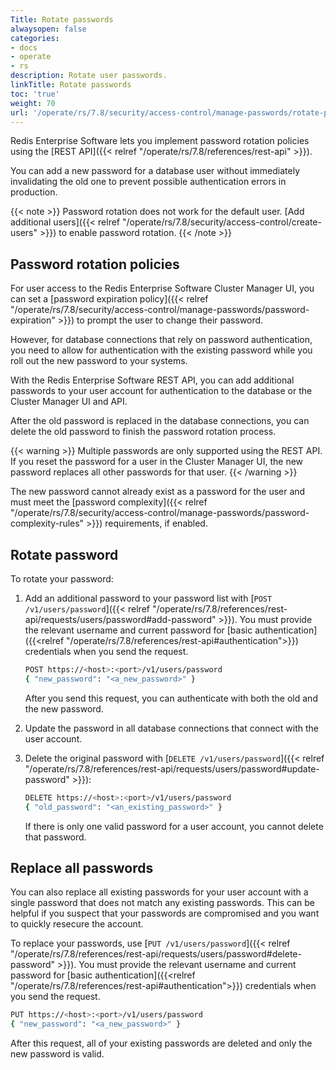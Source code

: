 ```yaml
---
Title: Rotate passwords
alwaysopen: false
categories:
- docs
- operate
- rs
description: Rotate user passwords.
linkTitle: Rotate passwords
toc: 'true'
weight: 70
url: '/operate/rs/7.8/security/access-control/manage-passwords/rotate-passwords/'
---
```


Redis Enterprise Software lets you implement password rotation policies using the [REST API]({{< relref "/operate/rs/7.8/references/rest-api" >}}).

You can add a new password for a database user without immediately invalidating the old one to prevent possible authentication errors in production.

{{< note >}}
Password rotation does not work for the default user. [Add additional users]({{< relref "/operate/rs/7.8/security/access-control/create-users" >}}) to enable password rotation.
{{< /note >}}

## Password rotation policies

For user access to the Redis Enterprise Software Cluster Manager UI,
you can set a [password expiration policy]({{< relref "/operate/rs/7.8/security/access-control/manage-passwords/password-expiration" >}}) to prompt the user to change their password.

However, for database connections that rely on password authentication,
you need to allow for authentication with the existing password while you roll out the new password to your systems.

With the Redis Enterprise Software REST API, you can add additional passwords to your user account for authentication to the database or the Cluster Manager UI and API.

After the old password is replaced in the database connections, you can delete the old password to finish the password rotation process.

{{< warning >}}
Multiple passwords are only supported using the REST API.
If you reset the password for a user in the Cluster Manager UI,
the new password replaces all other passwords for that user.
{{< /warning >}}

The new password cannot already exist as a password for the user and must meet the [password complexity]({{< relref "/operate/rs/7.8/security/access-control/manage-passwords/password-complexity-rules" >}}) requirements, if enabled.

## Rotate password

To rotate your password:

1. Add an additional password to your password list with [`POST /v1/users/password`]({{< relref "/operate/rs/7.8/references/rest-api/requests/users/password#add-password" >}}). You must provide the relevant username and current password for [basic authentication]({{<relref "/operate/rs/7.8/references/rest-api#authentication">}}) credentials when you send the request.

    ```sh
    POST https://<host>:<port>/v1/users/password
    { "new_password": "<a_new_password>" }
    ```

    After you send this request, you can authenticate with both the old and the new password.

1. Update the password in all database connections that connect with the user account.
1. Delete the original password with [`DELETE /v1/users/password`]({{< relref "/operate/rs/7.8/references/rest-api/requests/users/password#update-password" >}}):

    ```sh
    DELETE https://<host>:<port>/v1/users/password
    { "old_password": "<an_existing_password>" }
    ```

    If there is only one valid password for a user account, you cannot delete that password.

## Replace all passwords

You can also replace all existing passwords for your user account with a single password that does not match any existing passwords.
This can be helpful if you suspect that your passwords are compromised and you want to quickly resecure the account.

To replace your passwords, use [`PUT /v1/users/password`]({{< relref "/operate/rs/7.8/references/rest-api/requests/users/password#delete-password" >}}). You must provide the relevant username and current password for [basic authentication]({{<relref "/operate/rs/7.8/references/rest-api#authentication">}}) credentials when you send the request.

```sh
PUT https://<host>:<port>/v1/users/password
{ "new_password": "<a_new_password>" }
```

After this request, all of your existing passwords are deleted and only the new password is valid.
